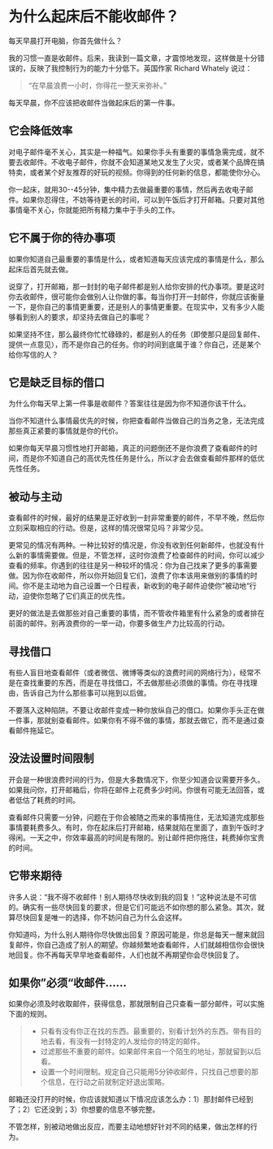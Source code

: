 # 为什么起床后不能收邮件？

每天早晨打开电脑，你首先做什么？

我的习惯一直是收邮件。后来，我读到一篇文章，才震惊地发现，这样做是十分错误的，反映了我控制行为的能力十分低下。英国作家 Richard Whately 说过：

> “在早晨浪费一小时，你得花一整天来弥补。”

每天早晨，你不应该把收邮件当做起床后的第一件事。

## 它会降低效率

对电子邮件毫不关心，其实是一种福气。如果你手头有重要的事情急需完成，就不要去收邮件。不收电子邮件，你就不会知道某地又发生了火灾，或者某个品牌在搞特卖，或者某个好友推荐的好玩的视频。你得到的任何新的信息，都能使你分心。

你一起床，就用30--45分钟，集中精力去做最重要的事情，然后再去收电子邮件。如果你忍得住，不妨等待更长的时间，可以到午饭后才打开邮箱。只要对其他事情毫不关心，你就能把所有精力集中于手头的工作。

## 它不属于你的待办事项

如果你知道自己最重要的事情是什么，或者知道每天应该完成的事情是什么，那么起床后首先就去做。

说穿了，打开邮箱，那一封封的电子邮件都是别人给你安排的代办事项。要是这时你去收邮件，很可能你会做别人让你做的事。每当你打开一封邮件，你就应该衡量一下，是你自己的事情更重要，还是别人的事情更重要。在现实中，又有多少人能够看到别人的要求，却坚持去做自己的事呢？

如果坚持不住，那么最终你忙忙碌碌的，都是别人的任务（即使那只是回复邮件、提供一点意见），而不是你自己的任务。你的时间到底属于谁？你自己，还是某个给你写信的人？

## 它是缺乏目标的借口

为什么你每天早上第一件事是收邮件？答案往往是因为你不知道你该干什么。

当你不知道什么事情最优先的时候，你把查看邮件当做自己的当务之急，无法完成那些真正紧要的事情就是你的代价。

如果你每天早晨习惯性地打开邮箱，真正的问题倒还不是你浪费了查看邮件的时间，而是你不知道自己的高优先性任务是什么，所以才会去做查看邮件那样的低优先性任务。

## 被动与主动

查看邮件的时候，最好的结果是正好收到一封非常重要的邮件，不早不晚，然后你立刻采取相应的行动。但是，这样的情况很常见吗？非常少见。

更常见的情况有两种。一种比较好的情况是，你没有收到任何新邮件，也就没有什么新的事情需要做。但是，不管怎样，这时你浪费了检查邮件的时间，你可以减少查看的频率。你遇到的往往是另一种较坏的情况：你为自己找来了更多的事需要做。因为你在收邮件，所以你开始回复它们，浪费了你本该用来做别的事情的时间。你不是主动地为自己设置一个日程表，新收到的电子邮件迫使你”被动地“行动，迫使你忽略了它们真正的优先性。

更好的做法是去做那些对自己重要的事情，而不管收件箱里有什么紧急的或者排在前面的邮件。别再浪费你的一举一动，你要多做生产力比较高的行动。

## 寻找借口

有些人盲目地查看邮件（或者微信、微博等类似的浪费时间的网络行为），经常不是在查找重要的东西，而是在寻找借口，不去做那些必须做的事情。你在寻找理由，告诉自己为什么那些事可以拖到以后做。

不要落入这种陷阱。不要让收邮件变成一种你放纵自己的借口。如果你手头正在做一件事，那就别查看邮件。如果你有不得不做的事情，那就去做它，而不是通过查看邮件拖延它。

## 没法设置时间限制

开会是一种很浪费时间的行为，但是大多数情况下，你至少知道会议需要开多久。如果我问你，打开邮箱后，你将在邮件上花费多少时间。你很有可能无法回答，或者低估了耗费的时间。

查看邮件只需要一分钟，问题在于你会被随之而来的事情拖住，无法知道完成那些事情要耗费多久。有时，你在起床后打开邮箱，结果就陷在里面了，直到午饭时才得闲。一天之中，你效率最高的时间是有限的。别让邮件把你拖住，耗费掉你宝贵的时间。

## 它带来期待

许多人说：“我不得不收邮件！别人期待尽快收到我的回复！”这种说法是不可信的。确实有一些尽快回复的要求，但是它们可能远不如你想的那么紧急。其次，就算尽快回复是唯一的选择，你不妨问自己为什么会这样。

你知道吗，为什么别人期待你尽快做出回复？原因可能是，你总是每天一醒来就回复邮件，你自己造成了别人的期望。你越频繁地查看邮件，人们就越相信你会很快地回复。你不再每天早早地查看邮件，人们也就不再期望你会尽快回复了。

## 如果你”必须“收邮件……

如果你必须及时收取邮件，获得信息，那就限制自己只查看一部分邮件，可以实施下面的规则。

> - 只看有没有你正在找的东西。最重要的，别看计划外的东西。带有目的地去看，有没有一封特定的人发给你的特定的邮件。
> - 过滤那些不重要的邮件。如果邮件来自一个陌生的地址，那就留到以后看。
> - 设置一个时间限制。规定自己只能用5分钟收邮件，只找自己想要的那个信息，在行动之前就制定好退出策略。

邮箱还没打开的时候，你应该就知道以下情况应该怎么办：1）那封邮件已经到了；2）它还没到；3）你想要的信息不够完整。

不管怎样，别被动地做出反应，而要主动地想好针对不同的结果，做出怎样的行为。

